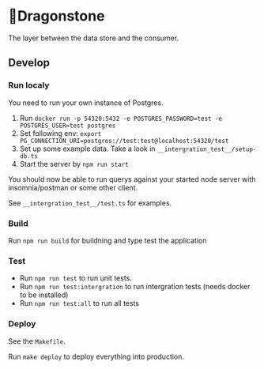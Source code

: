 # 🏯Dragonstone

The layer between the data store and the consumer.

## Develop

### Run localy

You need to run your own instance of Postgres.

1. Run `docker run -p 54320:5432 -e POSTGRES_PASSWORD=test -e POSTGRES_USER=test postgres`
2. Set following env: `export PG_CONNECTION_URI=postgres://test:test@localhost:54320/test`
3. Set up some example data. Take a look in `__intergration_test__/setup-db.ts`
4. Start the server by `npm run start`

You should now be able to run querys against your started node server with insomnia/postman or some other client.

See `__intergration_test__/test.ts` for examples.

### Build

Run `npm run build` for buildning and type test the application

### Test

- Run `npm run test` to run unit tests.
- Run `npm run test:intergration` to run intergration tests (needs docker to be installed)
- Run `npm run test:all` to run all tests

### Deploy

See the `Makefile`.

Run `make deploy` to deploy everything into production.
